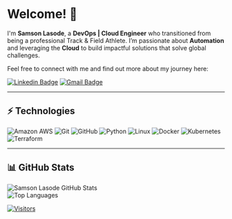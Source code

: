 # Welcome! 👋

I'm **Samson Lasode**, a **DevOps | Cloud Engineer** who transitioned from being a professional Track & Field Athlete. I’m passionate about **Automation** and leveraging the **Cloud** to build impactful solutions that solve global challenges. 

Feel free to connect with me and find out more about my journey here:

[![Linkedin Badge](https://img.shields.io/badge/-Samson%20Lasode-blue?style=flat-square&logo=Linkedin&logoColor=white&link=https://www.linkedin.com/in/samsonlasode/)](https://www.linkedin.com/in/samsonlasode/) [![Gmail Badge](https://img.shields.io/badge/-samsonlasode@gmail.com-c14438?style=flat-square&logo=Gmail&logoColor=white&link=mailto:samsonlasode@gmail.com)](mailto:samsonlasode@gmail.com)

---

## ⚡ Technologies

![Amazon AWS](https://img.shields.io/badge/Amazon%20AWS-232F3E?style=flat-square&logo=amazon-aws) ![Git](https://img.shields.io/badge/-Git-black?style=flat-square&logo=git) ![GitHub](https://img.shields.io/badge/-GitHub-181717?style=flat-square&logo=github) ![Python](https://img.shields.io/badge/-Python-black?style=flat-square&logo=Python) ![Linux](https://img.shields.io/badge/Linux-FCC624?style=flat-square&logo=linux&logoColor=black) ![Docker](https://img.shields.io/badge/docker-%230db7ed.svg?style=for-the-badge&logo=docker&logoColor=white) ![Kubernetes](https://img.shields.io/badge/kubernetes-%23326ce5.svg?style=for-the-badge&logo=kubernetes&logoColor=white) ![Terraform](https://img.shields.io/badge/terraform-%235835CC.svg?style=for-the-badge&logo=terraform&logoColor=white)

---

## 📊 GitHub Stats

![Samson Lasode GitHub Stats](https://github-readme-stats.vercel.app/api?username=sammielas&count_private=true&show_icons=true&include_all_commits=true&theme=radical)  
![Top Languages](https://github-readme-stats.vercel.app/api/top-langs/?username=sammielas&hide=TeX&layout=compact&theme=radical)  

[![Visitors](https://api.visitorbadge.io/api/visitors?path=sammielas%2Fsammielas&label=VISITORS&countColor=%23263759)](https://visitorbadge.io/status?sammielas%2Fsammielas)

